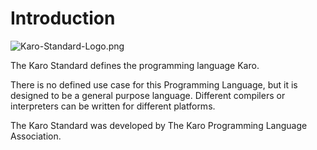 # Introduction

![Karo-Standard-Logo.png](Karo-Standard-Logo.png)

The Karo Standard defines the programming language Karo.

There is no defined use case for this Programming Language, but it is designed to be a general purpose language.
Different compilers or interpreters can be written for different platforms.

The Karo Standard was developed by The Karo Programming Language Association.
